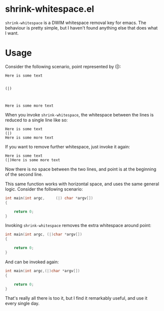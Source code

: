 # shrink-whitespace.el

`shrink-whitespace` is a DWIM whitespace removal key for emacs. The behaviour is
pretty simple, but I haven't found anything else that does what I want.

# Usage

Consider the following scenario, point represented by (|):

```
Here is some text


(|)



Here is some more text
```

When you invoke `shrink-whitespace`, the whitespace between the lines is reduced
to a single line like so:

```
Here is some text
(|)
Here is some more text
```

If you want to remove further whitespace, just invoke it again:

```
Here is some text
(|)Here is some more text
```

Now there is no space between the two lines, and point is at the beginning of
the second line.


This same function works with horizontal space, and uses the same general logic.
Consider the following scenario:

```c
int main(int argc,     (|) char *argv[])
{

	return 0;
}
```

Invoking `shrink-whitespace` removes the extra whitespace around point:

```c
int main(int argc, (|)char *argv[])
{

	return 0;
}
```

And can be invoked again:

```c
int main(int argc,(|)char *argv[])
{

	return 0;
}
```

That's really all there is too it, but I find it remarkably useful, and use it
every single day.
